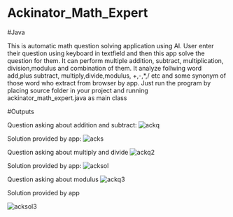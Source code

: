 # Ackinator_Math_Expert
#Java

This is automatic math question solving application using AI. User enter their question using keyboard in textfield  and then this app solve the question for them. It can perform multiple addition, subtract, multiplication, division,modulus and combination of them. It analyze follwing word add,plus subtract, multiply,divide,modulus, +,-,*,/ etc and some synonym of those word who extract from browser by app. Just run the program by placing source folder in your project and running ackinator_math_expert.java as main class


#Outputs

Question asking about addition and subtract:
![ackq](https://user-images.githubusercontent.com/55060008/120918202-9a57b780-c6cc-11eb-91f7-a3f5afef2ff9.PNG)

Solution provided by app:
![acks](https://user-images.githubusercontent.com/55060008/120918218-b22f3b80-c6cc-11eb-89e2-d3b9171da5d5.PNG)

Question asking about multiply and divide
![ackq2](https://user-images.githubusercontent.com/55060008/120919811-f1618a80-c6d4-11eb-947d-6d724a0e87d3.PNG)


Solution provided by app:
![acksol](https://user-images.githubusercontent.com/55060008/120919824-01796a00-c6d5-11eb-89cf-0a32b0bc4a5a.PNG)


Question asking about modulus
![ackq3](https://user-images.githubusercontent.com/55060008/120919833-0c33ff00-c6d5-11eb-801c-04d6c1778dd7.PNG)

Solution provided by app

![acksol3](https://user-images.githubusercontent.com/55060008/120919838-148c3a00-c6d5-11eb-8290-8a0fc54c2fa1.PNG)




